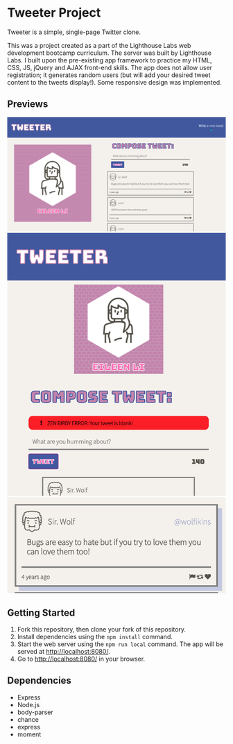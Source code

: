 # Tweeter Project

Tweeter is a simple, single-page Twitter clone.

This was a project created as a part of the Lighthouse Labs web development bootcamp curriculum. The server was built by Lighthouse Labs. I built upon the pre-existing app framework to practice my HTML, CSS, JS, jQuery and AJAX front-end skills. The app does not allow user registration; it generates random users (but will add your desired tweet content to the tweets display!). Some responsive design was implemented.

## Previews

<img src="https://github.com/eileenlimur/tweeter/blob/master/public/images/browser-view.png" alt="browser view" width="600px">
<img src="https://github.com/eileenlimur/tweeter/blob/master/public/images/skinny-browser-error-message.png" alt="skinny browser view with error message" width="600px">
<img src="https://github.com/eileenlimur/tweeter/blob/master/public/images/hover-post.png" alt="hover view for a tweet" width="600px">

## Getting Started

1. Fork this repository, then clone your fork of this repository.
2. Install dependencies using the `npm install` command.
3. Start the web server using the `npm run local` command. The app will be served at <http://localhost:8080/>.
4. Go to <http://localhost:8080/> in your browser.

## Dependencies

- Express
- Node.js
- body-parser
- chance
- express
- moment
